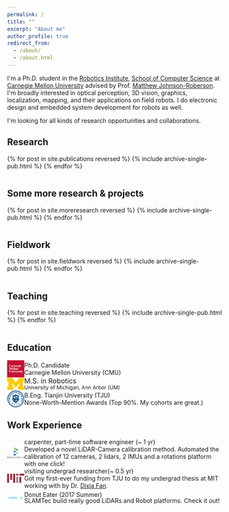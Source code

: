 ```yaml
---
permalink: /
title: ""
excerpt: "About me"
author_profile: true
redirect_from: 
  - /about/
  - /about.html
---
```


I'm a Ph.D. student in the [Robotics Institute](https://www.ri.cmu.edu/), [School of Computer Science](https://www.cs.cmu.edu/) at [Carnegie Mellon University](https://www.cmu.edu) advised by Prof. [Matthew Johnson-Roberson](https://www.ri.cmu.edu/ri-faculty/matt-johnson-roberson/). I'm broadly interested in optical perception, 3D vision, graphics, localization, mapping, and their applications on field robots. I do electronic design and embedded system development for robots as well.

I'm looking for all kinds of research opportunities and collaborations.

Research
------
<style style="text/css">
  	.hoverTable{
		width:100%; 
		border-collapse:collapse; 
		border: 0px;
	}
	.hoverTable td{ 
		padding:7px; border:#4e95f4 0px solid;
	}
	/* Define the default color for all the table rows */
	.hoverTable tr{
		background: #ffffff;
	}
	/* Define the hover highlight color for the table row */
    .hoverTable tr:hover {
          background-color: #f7f7f7;
    }
</style>

<table class="hoverTable">
  <col style="width:75%">
  <col style="width:25%">
  {% for post in site.publications reversed %}
    {% include archive-single-pub.html %}
  {% endfor %}
</table>

Some more research & projects
------
<style style="text/css">
  	.hoverTable{
		width:100%; 
		border-collapse:collapse; 
		border: 0px;
	}
	.hoverTable td{ 
		padding:7px; border:#4e95f4 0px solid;
	}
	/* Define the default color for all the table rows */
	.hoverTable tr{
		background: #ffffff;
	}
	/* Define the hover highlight color for the table row */
    .hoverTable tr:hover {
          background-color: #f7f7f7;
    }
</style>

<table class="hoverTable">
  <col style="width:75%">
  <col style="width:25%">
  {% for post in site.moreresearch reversed %}
    {% include archive-single-pub.html %}
  {% endfor %}
</table>


Fieldwork
------
<style style="text/css">
  	.hoverTable{
		width:100%; 
		border-collapse:collapse; 
		border: 0px;
	}
	.hoverTable td{ 
		padding:7px; border:#4e95f4 0px solid;
	}
	/* Define the default color for all the table rows */
	.hoverTable tr{
		background: #ffffff;
	}
	/* Define the hover highlight color for the table row */
    .hoverTable tr:hover {
          background-color: #f7f7f7;
    }
</style>

<table class="hoverTable">
  <col style="width:75%">
  <col style="width:25%">
  {% for post in site.fieldwork reversed %}
    {% include archive-single-pub.html %}
  {% endfor %}
</table>

Teaching
------
<style style="text/css">
  	.hoverTable{
		width:100%; 
		border-collapse:collapse; 
		border: 0px;
	}
	.hoverTable td{ 
		padding:7px; border:#4e95f4 0px solid;
	}
	/* Define the default color for all the table rows */
	.hoverTable tr{
		background: #ffffff;
	}
	/* Define the hover highlight color for the table row */
    .hoverTable tr:hover {
          background-color: #f7f7f7;
    }
</style>

<table class="hoverTable">
  <col style="width:75%">
  <col style="width:25%">
  {% for post in site.teaching reversed %}
    {% include archive-single-pub.html %}
  {% endfor %}
</table>

Education
------

<div style="display: flex; align-items: center;">
  <img src="../images/cmu.png" alt="Image" style="width: 40px" >
  <div style="display: inline; flex-direction: column; justify-content: center;">
    Ph.D. Candidate <br/>Carnegie Mellon University (CMU)
  </div>
</div>

<div style="display: flex; align-items: center;">
  <img src="../images/umich.png" alt="Image" style="width: 40px" margin-right: 10px;>
  <div style="display: inline; flex-direction: column; justify-content: center;line-height: 1;">
	<span style="font-size: 16px;">M.S. in Robotics</span><br/>
    <span style="font-size: 12px;">University of Michigan, Ann Arbor (UM)</span>  </div>
</div>

<div style="display: flex; align-items: center;">
  <img src="../images/tju.png" alt="Image" style="width: 40px">
  <div style="display: inline; flex-direction: column; justify-content: center;">
    <!-- <h2>Heading</h2> -->
    B.Eng. Tianjin University (TJU)<br/> None-Worth-Mention Awards (Top 90%. My cohorts are great.)
  </div>
</div>

<!-- <img src="../images/cmu.png" alt="drawing" style="width:40px;" align="middle" border="3"/> <div style="display: flex;">Ph.D. Carnegie Mellon University<br/>.</div>
<!-- 
<img src="../images/umich.png" alt="drawing" style="width:40px;" align="middle" border="3"/> <div style="display: inline-block;">M.S. University of Michigan, Ann Arbor<br/>.</div>
  
<img src="../images/tju.png" alt="drawing" style="width:40px;" align="middle" border="3"/> <div style="display: inline-block;">B.Eng. Tianjin University<br/>.</div> -->

Work Experience
------
<div style="display: flex; align-items: center;">
  <img src="../images/rai.png" alt="Image" style="width: 40px">
  <div style="display: inline; flex-direction: column; justify-content: center;">
    <!-- <h2>Heading</h2> -->
    carpenter, part-time software engineer (~ 1 yr)<br/> Developed a novel LiDAR-Camera calibration method. Automated the calibration of 12 cameras, 2 lidars, 2 IMUs and a rotations platform with one click!
  </div>
</div>


<div style="display: flex; align-items: center;">
  <img src="../images/mit.png" alt="Image" style="width: 40px">
  <div style="display: inline; flex-direction: column; justify-content: center;">
    <!-- <h2>Heading</h2> -->
    visiting undergrad researcher(~ 0.5 yr)<br/> Got my first-ever funding from TJU to do my undergrad thesis at MIT working with by Dr. <a href="https://www.i4fsi.com/">Dixia Fan</a>.
  </div>
</div>


<div style="display: flex; align-items: center;">
  <img src="../images/slamtec.png" alt="Image" style="width: 40px">
  <div style="display: inline; flex-direction: column; justify-content: center;line-height: 1;">
    <!-- <h2>Heading</h2> -->
    Donut Eater (2017 Summer)<br/> SLAMTec build really good LiDARs and Robot platforms. Check it out!
  </div>
</div>

<!-- <img src="../images/rai.png" alt="drawing" style="width:40px;" align="middle" border="3"/> <div style="display: inline-block;">carpenter, part-time software engineer<br/>.</div>

<img src="../images/mit.png" alt="drawing" style="width:40px;" align="middle" border="3"/> <div style="display: inline-block;">undergrad visiting researcher<br/>did some reserach</div>
  
<img src="../images/slamtec.png" alt="drawing" style="width:40px;" align="middle" border="3"/> <div style="display: inline-block;">donut eater<br/>.</div> -->


<!-- A data-driven personal website
======
Like many other Jekyll-based GitHub Pages templates, academicpages makes you separate the website's content from its form. The content & metadata of your website are in structured markdown files, while various other files constitute the theme, specifying how to transform that content & metadata into HTML pages. You keep these various markdown (.md), YAML (.yml), HTML, and CSS files in a public GitHub repository. Each time you commit and push an update to the repository, the [GitHub pages](https://pages.github.com/) service creates static HTML pages based on these files, which are hosted on GitHub's servers free of charge.

Many of the features of dynamic content management systems (like Wordpress) can be achieved in this fashion, using a fraction of the computational resources and with far less vulnerability to hacking and DDoSing. You can also modify the theme to your heart's content without touching the content of your site. If you get to a point where you've broken something in Jekyll/HTML/CSS beyond repair, your markdown files describing your talks, publications, etc. are safe. You can rollback the changes or even delete the repository and start over -- just be sure to save the markdown files! Finally, you can also write scripts that process the structured data on the site, such as [this one](https://github.com/academicpages/academicpages.github.io/blob/master/talkmap.ipynb) that analyzes metadata in pages about talks to display [a map of every location you've given a talk](https://academicpages.github.io/talkmap.html).

Getting started
======
1. Register a GitHub account if you don't have one and confirm your e-mail (required!)
1. Fork [this repository](https://github.com/academicpages/academicpages.github.io) by clicking the "fork" button in the top right. 
1. Go to the repository's settings (rightmost item in the tabs that start with "Code", should be below "Unwatch"). Rename the repository "[your GitHub username].github.io", which will also be your website's URL.
1. Set site-wide configuration and create content & metadata (see below -- also see [this set of diffs](http://archive.is/3TPas) showing what files were changed to set up [an example site](https://getorg-testacct.github.io) for a user with the username "getorg-testacct")
1. Upload any files (like PDFs, .zip files, etc.) to the files/ directory. They will appear at https://[your GitHub username].github.io/files/example.pdf.  
1. Check status by going to the repository settings, in the "GitHub pages" section

Site-wide configuration
------
The main configuration file for the site is in the base directory in [_config.yml](https://github.com/academicpages/academicpages.github.io/blob/master/_config.yml), which defines the content in the sidebars and other site-wide features. You will need to replace the default variables with ones about yourself and your site's github repository. The configuration file for the top menu is in [_data/navigation.yml](https://github.com/academicpages/academicpages.github.io/blob/master/_data/navigation.yml). For example, if you don't have a portfolio or blog posts, you can remove those items from that navigation.yml file to remove them from the header. 

Create content & metadata
------
For site content, there is one markdown file for each type of content, which are stored in directories like _publications, _talks, _posts, _teaching, or _pages. For example, each talk is a markdown file in the [_talks directory](https://github.com/academicpages/academicpages.github.io/tree/master/_talks). At the top of each markdown file is structured data in YAML about the talk, which the theme will parse to do lots of cool stuff. The same structured data about a talk is used to generate the list of talks on the [Talks page](https://academicpages.github.io/talks), each [individual page](https://academicpages.github.io/talks/2012-03-01-talk-1) for specific talks, the talks section for the [CV page](https://academicpages.github.io/cv), and the [map of places you've given a talk](https://academicpages.github.io/talkmap.html) (if you run this [python file](https://github.com/academicpages/academicpages.github.io/blob/master/talkmap.py) or [Jupyter notebook](https://github.com/academicpages/academicpages.github.io/blob/master/talkmap.ipynb), which creates the HTML for the map based on the contents of the _talks directory).

**Markdown generator**

I have also created [a set of Jupyter notebooks](https://github.com/academicpages/academicpages.github.io/tree/master/markdown_generator
) that converts a CSV containing structured data about talks or presentations into individual markdown files that will be properly formatted for the academicpages template. The sample CSVs in that directory are the ones I used to create my own personal website at stuartgeiger.com. My usual workflow is that I keep a spreadsheet of my publications and talks, then run the code in these notebooks to generate the markdown files, then commit and push them to the GitHub repository.

How to edit your site's GitHub repository
------
Many people use a git client to create files on their local computer and then push them to GitHub's servers. If you are not familiar with git, you can directly edit these configuration and markdown files directly in the github.com interface. Navigate to a file (like [this one](https://github.com/academicpages/academicpages.github.io/blob/master/_talks/2012-03-01-talk-1.md) and click the pencil icon in the top right of the content preview (to the right of the "Raw | Blame | History" buttons). You can delete a file by clicking the trashcan icon to the right of the pencil icon. You can also create new files or upload files by navigating to a directory and clicking the "Create new file" or "Upload files" buttons. 

Example: editing a markdown file for a talk
![Editing a markdown file for a talk](/images/editing-talk.png)

For more info
------
More info about configuring academicpages can be found in [the guide](https://academicpages.github.io/markdown/). The [guides for the Minimal Mistakes theme](https://mmistakes.github.io/minimal-mistakes/docs/configuration/) (which this theme was forked from) might also be helpful. -->
